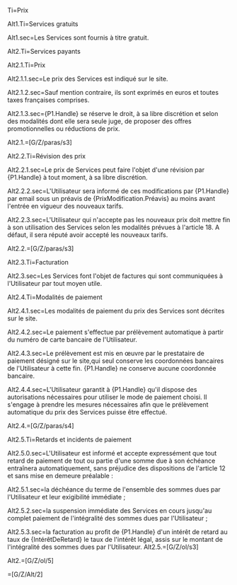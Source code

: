 Ti=Prix

Alt1.Ti=Services gratuits

Alt1.sec=Les Services sont fournis à titre gratuit.

Alt2.Ti=Services payants

Alt2.1.Ti=Prix

Alt2.1.1.sec=Le prix des Services est indiqué sur le site.

Alt2.1.2.sec=Sauf mention contraire, ils sont exprimés en euros et toutes taxes françaises comprises.

Alt2.1.3.sec={P1.Handle} se réserve le droit, à sa libre discrétion et selon des modalités dont elle sera seule juge, de proposer des offres promotionnelles ou réductions de prix.

Alt2.1.=[G/Z/paras/s3]

Alt2.2.Ti=Révision des prix

Alt2.2.1.sec=Le prix de Services peut faire l'objet d'une révision par {P1.Handle} à tout moment, à sa libre discrétion.

Alt2.2.2.sec=L'Utilisateur sera informé de ces modifications par {P1.Handle} par email sous un préavis de {PrixModification.Préavis} au moins avant l'entrée en vigueur des nouveaux tarifs.

Alt2.2.3.sec=L'Utilisateur qui n'accepte pas les nouveaux prix doit mettre fin à son utilisation des Services selon les modalités prévues à l'article 18. A défaut, il sera réputé avoir accepté les nouveaux tarifs.

Alt2.2.=[G/Z/paras/s3]

Alt2.3.Ti=Facturation

Alt2.3.sec=Les Services font l'objet de factures qui sont communiquées à l'Utilisateur par tout moyen utile.

Alt2.4.Ti=Modalités de paiement

Alt2.4.1.sec=Les modalités de paiement du prix des Services sont décrites sur le site.

Alt2.4.2.sec=Le paiement s'effectue par prélèvement automatique à partir du numéro de carte bancaire de l'Utilisateur.

Alt2.4.3.sec=Le prélèvement est mis en œuvre par le prestataire de paiement désigné sur le site,qui seul conserve les coordonnées bancaires de l'Utilisateur à cette fin. {P1.Handle} ne conserve aucune coordonnée bancaire.

Alt2.4.4.sec=L'Utilisateur garantit à {P1.Handle} qu'il dispose des autorisations nécessaires pour utiliser le mode de paiement choisi. Il s'engage à prendre les mesures nécessaires afin que le prélèvement automatique du prix des Services puisse être effectué.

Alt2.4.=[G/Z/paras/s4]

Alt2.5.Ti=Retards et incidents de paiement

Alt2.5.0.sec=L'Utilisateur est informé et accepte expressément que tout retard de paiement de tout ou partie d'une somme due à son échéance entraînera automatiquement, sans préjudice des dispositions de l'article 12 et sans mise en demeure préalable :

Alt2.5.1.sec=la déchéance du terme de l'ensemble des sommes dues par l'Utilisateur et leur exigibilité immédiate ;

Alt2.5.2.sec=la suspension immédiate des Services en cours jusqu'au complet paiement de l'intégralité des sommes dues par l'Utilisateur ;

Alt2.5.3.sec=la facturation au profit de {P1.Handle} d'un intérêt de retard au taux de {IntérêtDeRetard} le taux de l'intérêt légal, assis sur le montant de l'intégralité des sommes dues par l'Utilisateur.
Alt2.5.=[G/Z/ol/s3]

Alt2.=[G/Z/ol/5]

=[G/Z/Alt/2]